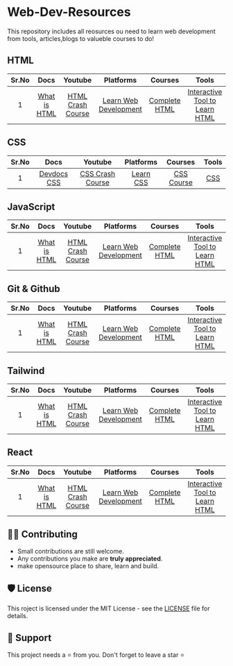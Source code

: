 # Web-Dev-Resources

This repository includes all reosurces ou need to learn web development from tools, articles,blogs to valueble courses to do!


## HTML
 | Sr.No | Docs | Youtube | Platforms | Courses | Tools |
 | :---:| :---:   | :---:   | :---:  | :---:   | :---: |
 |1| [What is HTML](https://hashnode.com/post/mem0r1se-01-what-is-html-ckz5nji6x07vlevs14l7h3lpl) | [HTML Crash Course](https://www.youtube.com/watch?v=qz0aGYrrlhU) | [Learn Web Development](https://web.dev/learn/) | [Complete HTML](https://www.youtube.com/watch?v=kUMe1FH4CHE) | [Interactive Tool to Learn HTML](https://www.learn-html.org/) 
 
 
 ## CSS
 | Sr.No | Docs | Youtube | Platforms | Courses | Tools |
 | :---:| :---:   | :---:   | :---:  | :---:   | :---: |
|1| [Devdocs CSS](https://devdocs.io/css/) | [CSS Crash Course](https://www.youtube.com/watch?v=yfoY53QXEnI) | [Learn CSS](https://web.dev/learn/css/) | [CSS Course](https://codedamn.com/learn/html-css) | [CSS](https://flexboxfroggy.com/) 
 
 
 ## JavaScript
 | Sr.No | Docs | Youtube | Platforms | Courses | Tools |
 | :---:| :---:   | :---:   | :---:  | :---:   | :---: |
 |1| [What is HTML](https://hashnode.com/post/mem0r1se-01-what-is-html-ckz5nji6x07vlevs14l7h3lpl) | [HTML Crash Course](https://www.youtube.com/watch?v=qz0aGYrrlhU) | [Learn Web Development](https://web.dev/learn/) | [Complete HTML](https://www.youtube.com/watch?v=kUMe1FH4CHE) | [Interactive Tool to Learn HTML](https://www.learn-html.org/)
 
 
 ## Git & Github
 | Sr.No |Docs | Youtube | Platforms | Courses | Tools |
 | :---:| :---:   | :---:   | :---:  | :---:   | :---: |
 |1| [What is HTML](https://hashnode.com/post/mem0r1se-01-what-is-html-ckz5nji6x07vlevs14l7h3lpl) | [HTML Crash Course](https://www.youtube.com/watch?v=qz0aGYrrlhU) | [Learn Web Development](https://web.dev/learn/) | [Complete HTML](https://www.youtube.com/watch?v=kUMe1FH4CHE) | [Interactive Tool to Learn HTML](https://www.learn-html.org/)
 
 
 
 ## Tailwind
 | Sr.No | Docs | Youtube | Platforms | Courses | Tools |
 | :---:| :---:   | :---:   | :---:  | :---:   | :---: |
 |1| [What is HTML](https://hashnode.com/post/mem0r1se-01-what-is-html-ckz5nji6x07vlevs14l7h3lpl) | [HTML Crash Course](https://www.youtube.com/watch?v=qz0aGYrrlhU) | [Learn Web Development](https://web.dev/learn/) | [Complete HTML](https://www.youtube.com/watch?v=kUMe1FH4CHE) | [Interactive Tool to Learn HTML](https://www.learn-html.org/)
 
 
 ## React
 | Sr.No | Docs | Youtube | Platforms | Courses | Tools |
 | :---:| :---:   | :---:   | :---:  | :---:   | :---: |
 |1| [What is HTML](https://hashnode.com/post/mem0r1se-01-what-is-html-ckz5nji6x07vlevs14l7h3lpl) | [HTML Crash Course](https://www.youtube.com/watch?v=qz0aGYrrlhU) | [Learn Web Development](https://web.dev/learn/) | [Complete HTML](https://www.youtube.com/watch?v=kUMe1FH4CHE) | [Interactive Tool to Learn HTML](https://www.learn-html.org/)
 
 
 
 
 ## 👨‍💻 Contributing

- Small contributions are still welcome.
- Any contributions you make are **truly appreciated**.
- make opensource place to share, learn and build.

## 🛡️ License

This roject is licensed under the MIT License - see the [LICENSE](https://opensource.org/licenses/MIT) file for details.

## 🙏 Support

This project needs a ⭐️ from you. Don't forget to leave a star ⭐️
